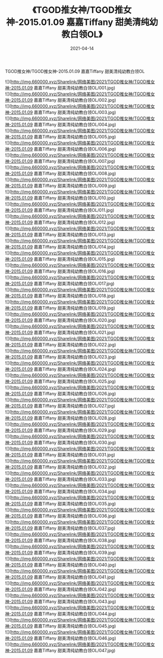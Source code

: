 ﻿---
layout: post
title:  《TGOD推女神/TGOD推女神-2015.01.09 嘉嘉Tiffany 甜美清纯幼教白领OL》
date:   2021-04-14
img: http://img.660000.xyz/Sharelink/网络美图/2021/TGOD推女神/TGOD推女神-2015.01.09 嘉嘉Tiffany 甜美清纯幼教白领OL/000.jpg
categories: [美女, 清纯, 唯美]
---

TGOD推女神/TGOD推女神-2015.01.09 嘉嘉Tiffany 甜美清纯幼教白领OL

 ![](http://img.660000.xyz/Sharelink/网络美图/2021/TGOD推女神/TGOD推女神-2015.01.09 嘉嘉Tiffany 甜美清纯幼教白领OL/001.jpg) <br>![](http://img.660000.xyz/Sharelink/网络美图/2021/TGOD推女神/TGOD推女神-2015.01.09 嘉嘉Tiffany 甜美清纯幼教白领OL/002.jpg) <br>![](http://img.660000.xyz/Sharelink/网络美图/2021/TGOD推女神/TGOD推女神-2015.01.09 嘉嘉Tiffany 甜美清纯幼教白领OL/003.jpg) <br>![](http://img.660000.xyz/Sharelink/网络美图/2021/TGOD推女神/TGOD推女神-2015.01.09 嘉嘉Tiffany 甜美清纯幼教白领OL/004.jpg) <br>![](http://img.660000.xyz/Sharelink/网络美图/2021/TGOD推女神/TGOD推女神-2015.01.09 嘉嘉Tiffany 甜美清纯幼教白领OL/005.jpg) <br>![](http://img.660000.xyz/Sharelink/网络美图/2021/TGOD推女神/TGOD推女神-2015.01.09 嘉嘉Tiffany 甜美清纯幼教白领OL/006.jpg) <br>![](http://img.660000.xyz/Sharelink/网络美图/2021/TGOD推女神/TGOD推女神-2015.01.09 嘉嘉Tiffany 甜美清纯幼教白领OL/007.jpg) <br>![](http://img.660000.xyz/Sharelink/网络美图/2021/TGOD推女神/TGOD推女神-2015.01.09 嘉嘉Tiffany 甜美清纯幼教白领OL/008.jpg) <br>![](http://img.660000.xyz/Sharelink/网络美图/2021/TGOD推女神/TGOD推女神-2015.01.09 嘉嘉Tiffany 甜美清纯幼教白领OL/009.jpg) <br>![](http://img.660000.xyz/Sharelink/网络美图/2021/TGOD推女神/TGOD推女神-2015.01.09 嘉嘉Tiffany 甜美清纯幼教白领OL/010.jpg) <br>![](http://img.660000.xyz/Sharelink/网络美图/2021/TGOD推女神/TGOD推女神-2015.01.09 嘉嘉Tiffany 甜美清纯幼教白领OL/011.jpg) <br>![](http://img.660000.xyz/Sharelink/网络美图/2021/TGOD推女神/TGOD推女神-2015.01.09 嘉嘉Tiffany 甜美清纯幼教白领OL/012.jpg) <br>![](http://img.660000.xyz/Sharelink/网络美图/2021/TGOD推女神/TGOD推女神-2015.01.09 嘉嘉Tiffany 甜美清纯幼教白领OL/013.jpg) <br>![](http://img.660000.xyz/Sharelink/网络美图/2021/TGOD推女神/TGOD推女神-2015.01.09 嘉嘉Tiffany 甜美清纯幼教白领OL/014.jpg) <br>![](http://img.660000.xyz/Sharelink/网络美图/2021/TGOD推女神/TGOD推女神-2015.01.09 嘉嘉Tiffany 甜美清纯幼教白领OL/015.jpg) <br>![](http://img.660000.xyz/Sharelink/网络美图/2021/TGOD推女神/TGOD推女神-2015.01.09 嘉嘉Tiffany 甜美清纯幼教白领OL/016.jpg) <br>![](http://img.660000.xyz/Sharelink/网络美图/2021/TGOD推女神/TGOD推女神-2015.01.09 嘉嘉Tiffany 甜美清纯幼教白领OL/017.jpg) <br>![](http://img.660000.xyz/Sharelink/网络美图/2021/TGOD推女神/TGOD推女神-2015.01.09 嘉嘉Tiffany 甜美清纯幼教白领OL/018.jpg) <br>![](http://img.660000.xyz/Sharelink/网络美图/2021/TGOD推女神/TGOD推女神-2015.01.09 嘉嘉Tiffany 甜美清纯幼教白领OL/019.jpg) <br>![](http://img.660000.xyz/Sharelink/网络美图/2021/TGOD推女神/TGOD推女神-2015.01.09 嘉嘉Tiffany 甜美清纯幼教白领OL/020.jpg) <br>![](http://img.660000.xyz/Sharelink/网络美图/2021/TGOD推女神/TGOD推女神-2015.01.09 嘉嘉Tiffany 甜美清纯幼教白领OL/021.jpg) <br>![](http://img.660000.xyz/Sharelink/网络美图/2021/TGOD推女神/TGOD推女神-2015.01.09 嘉嘉Tiffany 甜美清纯幼教白领OL/022.jpg) <br>![](http://img.660000.xyz/Sharelink/网络美图/2021/TGOD推女神/TGOD推女神-2015.01.09 嘉嘉Tiffany 甜美清纯幼教白领OL/023.jpg) <br>![](http://img.660000.xyz/Sharelink/网络美图/2021/TGOD推女神/TGOD推女神-2015.01.09 嘉嘉Tiffany 甜美清纯幼教白领OL/024.jpg) <br>![](http://img.660000.xyz/Sharelink/网络美图/2021/TGOD推女神/TGOD推女神-2015.01.09 嘉嘉Tiffany 甜美清纯幼教白领OL/025.jpg) <br>![](http://img.660000.xyz/Sharelink/网络美图/2021/TGOD推女神/TGOD推女神-2015.01.09 嘉嘉Tiffany 甜美清纯幼教白领OL/026.jpg) <br>![](http://img.660000.xyz/Sharelink/网络美图/2021/TGOD推女神/TGOD推女神-2015.01.09 嘉嘉Tiffany 甜美清纯幼教白领OL/027.jpg) <br>![](http://img.660000.xyz/Sharelink/网络美图/2021/TGOD推女神/TGOD推女神-2015.01.09 嘉嘉Tiffany 甜美清纯幼教白领OL/028.jpg) <br>![](http://img.660000.xyz/Sharelink/网络美图/2021/TGOD推女神/TGOD推女神-2015.01.09 嘉嘉Tiffany 甜美清纯幼教白领OL/029.jpg) <br>![](http://img.660000.xyz/Sharelink/网络美图/2021/TGOD推女神/TGOD推女神-2015.01.09 嘉嘉Tiffany 甜美清纯幼教白领OL/030.jpg) <br>![](http://img.660000.xyz/Sharelink/网络美图/2021/TGOD推女神/TGOD推女神-2015.01.09 嘉嘉Tiffany 甜美清纯幼教白领OL/031.jpg) <br>![](http://img.660000.xyz/Sharelink/网络美图/2021/TGOD推女神/TGOD推女神-2015.01.09 嘉嘉Tiffany 甜美清纯幼教白领OL/032.jpg) <br>![](http://img.660000.xyz/Sharelink/网络美图/2021/TGOD推女神/TGOD推女神-2015.01.09 嘉嘉Tiffany 甜美清纯幼教白领OL/033.jpg) <br>![](http://img.660000.xyz/Sharelink/网络美图/2021/TGOD推女神/TGOD推女神-2015.01.09 嘉嘉Tiffany 甜美清纯幼教白领OL/034.jpg) <br>![](http://img.660000.xyz/Sharelink/网络美图/2021/TGOD推女神/TGOD推女神-2015.01.09 嘉嘉Tiffany 甜美清纯幼教白领OL/035.jpg) <br>![](http://img.660000.xyz/Sharelink/网络美图/2021/TGOD推女神/TGOD推女神-2015.01.09 嘉嘉Tiffany 甜美清纯幼教白领OL/036.jpg) <br>![](http://img.660000.xyz/Sharelink/网络美图/2021/TGOD推女神/TGOD推女神-2015.01.09 嘉嘉Tiffany 甜美清纯幼教白领OL/037.jpg) <br>![](http://img.660000.xyz/Sharelink/网络美图/2021/TGOD推女神/TGOD推女神-2015.01.09 嘉嘉Tiffany 甜美清纯幼教白领OL/038.jpg) <br>![](http://img.660000.xyz/Sharelink/网络美图/2021/TGOD推女神/TGOD推女神-2015.01.09 嘉嘉Tiffany 甜美清纯幼教白领OL/039.jpg) <br>![](http://img.660000.xyz/Sharelink/网络美图/2021/TGOD推女神/TGOD推女神-2015.01.09 嘉嘉Tiffany 甜美清纯幼教白领OL/040.jpg) <br>![](http://img.660000.xyz/Sharelink/网络美图/2021/TGOD推女神/TGOD推女神-2015.01.09 嘉嘉Tiffany 甜美清纯幼教白领OL/041.jpg) <br>![](http://img.660000.xyz/Sharelink/网络美图/2021/TGOD推女神/TGOD推女神-2015.01.09 嘉嘉Tiffany 甜美清纯幼教白领OL/042.jpg) <br>![](http://img.660000.xyz/Sharelink/网络美图/2021/TGOD推女神/TGOD推女神-2015.01.09 嘉嘉Tiffany 甜美清纯幼教白领OL/043.jpg) <br>![](http://img.660000.xyz/Sharelink/网络美图/2021/TGOD推女神/TGOD推女神-2015.01.09 嘉嘉Tiffany 甜美清纯幼教白领OL/044.jpg) <br>![](http://img.660000.xyz/Sharelink/网络美图/2021/TGOD推女神/TGOD推女神-2015.01.09 嘉嘉Tiffany 甜美清纯幼教白领OL/045.jpg) <br>![](http://img.660000.xyz/Sharelink/网络美图/2021/TGOD推女神/TGOD推女神-2015.01.09 嘉嘉Tiffany 甜美清纯幼教白领OL/046.jpg) <br>![](http://img.660000.xyz/Sharelink/网络美图/2021/TGOD推女神/TGOD推女神-2015.01.09 嘉嘉Tiffany 甜美清纯幼教白领OL/047.jpg) <br>